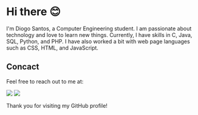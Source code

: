 # Hi there 😊

I'm Diogo Santos, a Computer Engineering student.
I am passionate about technology and love to learn new things. Currently, I have skills in C, Java, SQL, Python, and PHP.
I have also worked a bit with web page languages such as CSS, HTML, and JavaScript.

## Concact
Feel free to reach out to me at:
<!--
<a href="https://www.linkedin.com/in/luiscsantos92" target="_blank"><img src="https://img.shields.io/badge/-LinkedIn-%230077B5?style=for-the-badge&logo=linkedin&logoColor=white" target="_blank"></a>
-->
  <a href = "mailto:diogo2463@hotmail.com"><img src="https://img.shields.io/badge/-Gmail-%23333?style=for-the-badge&logo=gmail&logoColor=white" target="_blank"></a>
  <a href="https://twitter.com/DidiTugaHD" target="_blank"><img src="https://img.shields.io/badge/Twitter-blue?style=for-the-badge&logo=twitter&logoColor=white"></a>

Thank you for visiting my GitHub profile!
